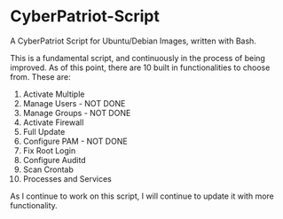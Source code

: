 # CyberPatriot-Script
A CyberPatriot Script for Ubuntu/Debian Images, written with Bash.

This is a fundamental script, and continuously in the process of being improved. As of this point, there are 10 built in functionalities to choose from.
These are:

1. Activate Multiple
2. Manage Users - NOT DONE
3. Manage Groups - NOT DONE
4. Activate Firewall
5. Full Update
6. Configure PAM - NOT DONE
7. Fix Root Login
8. Configure Auditd
9. Scan Crontab
10. Processes and Services

As I continue to work on this script, I will continue to update it with more functionality.
